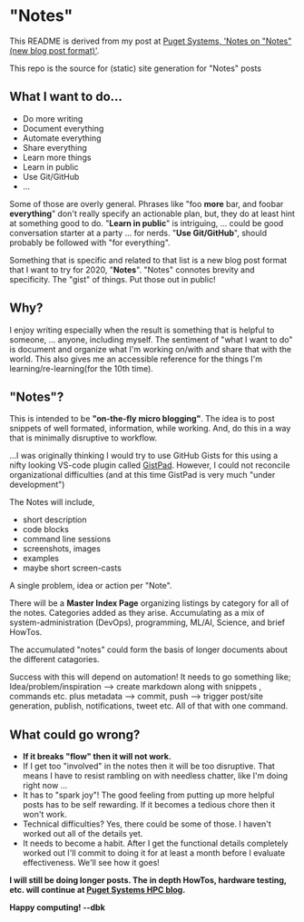 # "Notes"

This README is derived from my post at [Puget Systems, 'Notes on "Notes" (new blog post format)'](https://www.pugetsystems.com/labs/hpc/Notes-on-Notes-new-blog-post-format-1646/).

This repo is the source for (static) site generation for "Notes" posts 

## What I want to do...
- Do more writing
- Document everything
- Automate everything
- Share everything
- Learn more things 
- Learn in public
- Use Git/GitHub 
- ...
  
 Some of those are overly general. Phrases like "foo **more** bar, and foobar **everything**" don't really specify an actionable plan, but, they do at least hint at something good to do. "**Learn in public**" is intriguing, ... could be good conversation starter at a party ... for nerds. "**Use Git/GitHub**", should probably be followed with "for everything". 
 
 Something that is specific and related to that list is a new blog post format that I want to try for 2020, "**Notes**". "Notes" connotes brevity and specificity. The "gist" of things. Put those out in public!  
 
 ## Why?
 I enjoy writing especially when the result is something that is helpful to someone, ... anyone, including myself. The sentiment of "what I want to do" is document and organize what I'm working on/with and share that with the world. This also gives me an accessible reference for the things I'm learning/re-learning(for the 10th time).  
 
 ## "Notes"?

 This is intended to be **"on-the-fly micro blogging"**. The idea is to post snippets of well formated, information, while working. And, do this in a way that is minimally disruptive to workflow. 
 
...I was originally thinking I would try to use GitHub Gists for this using a nifty looking  VS-code plugin called [GistPad](https://marketplace.visualstudio.com/items?itemName=vsls-contrib.gistfs). However, I could not reconcile organizational difficulties (and at this time GistPad is very much "under development")



 The Notes will include,
 - short description
 - code blocks
 - command line sessions
 - screenshots, images
 - examples
 - maybe short screen-casts

A single problem, idea or action per "Note".

There will be a **Master Index Page** organizing listings by category for all of the notes. 
Categories added as they arise. Accumulating as a mix of system-administration (DevOps), programming, ML/AI, Science, and brief HowTos.  

The accumulated "notes" could form the basis of longer documents about the different catagories.

Success with this will depend on automation! It needs to go something like; Idea/problem/inspiration --> create markdown along with snippets , commands etc. plus metadata --> commit, push --> trigger post/site generation, publish, notifications, tweet etc. All of that with one command. 

## What could go wrong?

- **If it breaks "flow" then it will not work.** 
- If I get too "involved" in the notes then it will be too disruptive. That means I have to resist rambling on with needless chatter, like I'm doing right now ...  
- It has to "spark joy"! The good feeling from putting up more helpful posts has to be self rewarding. If it becomes a tedious chore then it won't work.
- Technical difficulties? Yes, there could be some of those. I haven't worked out all of the details yet.
- It needs to become a habit. After I get the functional details completely worked out I'll commit to doing it for at least a month before I evaluate effectiveness. We'll see how it goes!

**I will still be doing longer posts. The in depth HowTos, hardware testing, etc. will continue at [Puget Systems HPC blog](https://www.pugetsystems.com/all_hpc.php).**


**Happy computing! --dbk**
